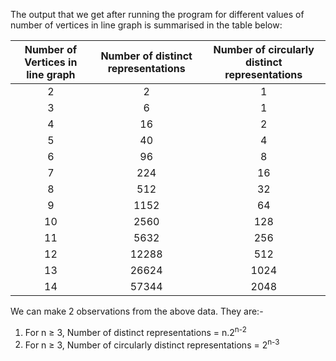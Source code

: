 The output that we get after running the program for different values of number of vertices in line graph is summarised in the table below:

| Number of Vertices in line graph | Number of distinct representations | Number of circularly distinct representations |
|:--------------------------------:|:----------------------------------:|:---------------------------------------------:|
|                 2                |                  2                 |                       1                       |
|                 3                |                  6                 |                       1                       |
|                 4                |                 16                 |                       2                       |
|                 5                |                 40                 |                       4                       |
|                 6                |                 96                 |                       8                       |
|                 7                |                 224                |                       16                      |
|                 8                |                 512                |                       32                      |
|                 9                |                1152                |                       64                      |
|                10                |                2560                |                      128                      |
|                11                |                5632                |                      256                      |
|                12                |                12288               |                      512                      |
|                13                |                26624               |                      1024                     |
|                14                |                57344               |                      2048                     |

We can make 2 observations from the above data. They are:-
1. For n ≥ 3, Number of distinct representations = n.2<sup>n-2</sup>
2. For n ≥ 3, Number of circularly distinct representations = 2<sup>n-3</sup>
